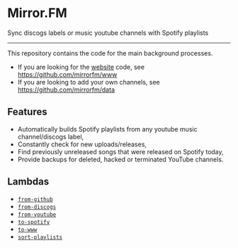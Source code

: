 # Mirror.FM

Sync discogs labels or music youtube channels with Spotify playlists

--------

This repository contains the code for the main background processes.

 - If you are looking for the [website](https://mirror.fm) code, see https://github.com/mirrorfm/www
 - If you are looking to add your own channels, see https://github.com/mirrorfm/data

## Features

 - Automatically builds Spotify playlists from any youtube music channel/discogs label,
 - Constantly check for new uploads/releases,
 - Find previously unreleased songs that were released on Spotify today,
 - Provide backups for deleted, hacked or terminated YouTube channels.

## Lambdas

 - [`from-github`](functions/from-github/)
 - [`from-discogs`](functions/from-discogs/)
 - [`from-youtube`](functions/from-youtube/)
 - [`to-spotify`](functions/to-spotify/)
 - [`to-www`](functions/to-www/)
 - [`sort-playlists`](functions/sort-playlists/)
